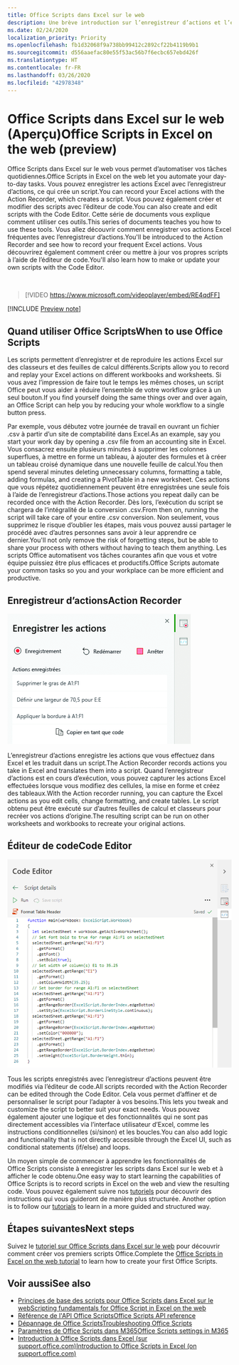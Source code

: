 ```yaml
---
title: Office Scripts dans Excel sur le web
description: Une brève introduction sur l’enregistreur d’actions et l’éditeur de code pour Office Scripts.
ms.date: 02/24/2020
localization_priority: Priority
ms.openlocfilehash: fb1d32068f9a738bb99412c2892cf22b4119b9b1
ms.sourcegitcommit: d556aaefac80e55f53ac56b7f6ecbc657ebd426f
ms.translationtype: HT
ms.contentlocale: fr-FR
ms.lasthandoff: 03/26/2020
ms.locfileid: "42978348"
---
```

# <a name="office-scripts-in-excel-on-the-web-preview"></a><span data-ttu-id="97570-103">Office Scripts dans Excel sur le web (Aperçu)</span><span class="sxs-lookup"><span data-stu-id="97570-103">Office Scripts in Excel on the web (preview)</span></span>

<span data-ttu-id="97570-104">Office Scripts dans Excel sur le web vous permet d’automatiser vos tâches quotidiennes.</span><span class="sxs-lookup"><span data-stu-id="97570-104">Office Scripts in Excel on the web let you automate your day-to-day tasks.</span></span> <span data-ttu-id="97570-105">Vous pouvez enregistrer les actions Excel avec l’enregistreur d’actions, ce qui crée un script.</span><span class="sxs-lookup"><span data-stu-id="97570-105">You can record your Excel actions with the Action Recorder, which creates a script.</span></span> <span data-ttu-id="97570-106">Vous pouvez également créer et modifier des scripts avec l’éditeur de code.</span><span class="sxs-lookup"><span data-stu-id="97570-106">You can also create and edit scripts with the Code Editor.</span></span> <span data-ttu-id="97570-107">Cette série de documents vous explique comment utiliser ces outils.</span><span class="sxs-lookup"><span data-stu-id="97570-107">This series of documents teaches you how to use these tools.</span></span> <span data-ttu-id="97570-108">Vous allez découvrir comment enregistrer vos actions Excel fréquentes avec l’enregistreur d’actions.</span><span class="sxs-lookup"><span data-stu-id="97570-108">You'll be introduced to the Action Recorder and see how to record your frequent Excel actions.</span></span> <span data-ttu-id="97570-109">Vous découvrirez également comment créer ou mettre à jour vos propres scripts à l’aide de l’éditeur de code.</span><span class="sxs-lookup"><span data-stu-id="97570-109">You'll also learn how to make or update your own scripts with the Code Editor.</span></span>

<br>

> [!VIDEO https://www.microsoft.com/videoplayer/embed/RE4qdFF]

[!INCLUDE [Preview note](../includes/preview-note.md)]

## <a name="when-to-use-office-scripts"></a><span data-ttu-id="97570-110">Quand utiliser Office Scripts</span><span class="sxs-lookup"><span data-stu-id="97570-110">When to use Office Scripts</span></span>

<span data-ttu-id="97570-111">Les scripts permettent d’enregistrer et de reproduire les actions Excel sur des classeurs et des feuilles de calcul différents.</span><span class="sxs-lookup"><span data-stu-id="97570-111">Scripts allow you to record and replay your Excel actions on different workbooks and worksheets.</span></span> <span data-ttu-id="97570-112">Si vous avez l’impression de faire tout le temps les mêmes choses, un script Office peut vous aider à réduire l’ensemble de votre workflow grâce à un seul bouton.</span><span class="sxs-lookup"><span data-stu-id="97570-112">If you find yourself doing the same things over and over again, an Office Script can help you by reducing your whole workflow to a single button press.</span></span>

<span data-ttu-id="97570-113">Par exemple, vous débutez votre journée de travail en ouvrant un fichier .csv à partir d’un site de comptabilité dans Excel.</span><span class="sxs-lookup"><span data-stu-id="97570-113">As an example, say you start your work day by opening a .csv file from an accounting site in Excel.</span></span> <span data-ttu-id="97570-114">Vous consacrez ensuite plusieurs minutes à supprimer les colonnes superflues, à mettre en forme un tableau, à ajouter des formules et à créer un tableau croisé dynamique dans une nouvelle feuille de calcul.</span><span class="sxs-lookup"><span data-stu-id="97570-114">You then spend several minutes deleting unnecessary columns, formatting a table, adding formulas, and creating a PivotTable in a new worksheet.</span></span> <span data-ttu-id="97570-115">Ces actions que vous répétez quotidiennement peuvent être enregistrées une seule fois à l’aide de l’enregistreur d’actions.</span><span class="sxs-lookup"><span data-stu-id="97570-115">Those actions you repeat daily can be recorded once with the Action Recorder.</span></span> <span data-ttu-id="97570-116">Dès lors, l’exécution du script se chargera de l’intégralité de la conversion .csv.</span><span class="sxs-lookup"><span data-stu-id="97570-116">From then on, running the script will take care of your entire .csv conversion.</span></span> <span data-ttu-id="97570-117">Non seulement, vous supprimez le risque d’oublier les étapes, mais vous pouvez aussi partager le procédé avec d’autres personnes sans avoir à leur apprendre ce dernier.</span><span class="sxs-lookup"><span data-stu-id="97570-117">You'll not only remove the risk of forgetting steps, but be able to share your process with others without having to teach them anything.</span></span> <span data-ttu-id="97570-118">Les scripts Office automatisent vos tâches courantes afin que vous et votre équipe puissiez être plus efficaces et productifs.</span><span class="sxs-lookup"><span data-stu-id="97570-118">Office Scripts automate your common tasks so you and your workplace can be more efficient and productive.</span></span>

## <a name="action-recorder"></a><span data-ttu-id="97570-119">Enregistreur d’actions</span><span class="sxs-lookup"><span data-stu-id="97570-119">Action Recorder</span></span>

![L’enregistreur d’actions après avoir enregistré plusieurs actions.](../images/action-recorder-intro.png)

<span data-ttu-id="97570-121">L’enregistreur d’actions enregistre les actions que vous effectuez dans Excel et les traduit dans un script.</span><span class="sxs-lookup"><span data-stu-id="97570-121">The Action Recorder records actions you take in Excel and translates them into a script.</span></span> <span data-ttu-id="97570-122">Quand l’enregistreur d’actions est en cours d’exécution, vous pouvez capturer les actions Excel effectuées lorsque vous modifiez des cellules, la mise en forme et créez des tableaux.</span><span class="sxs-lookup"><span data-stu-id="97570-122">With the Action recorder running, you can capture the Excel actions as you edit cells, change formatting, and create tables.</span></span> <span data-ttu-id="97570-123">Le script obtenu peut être exécuté sur d’autres feuilles de calcul et classeurs pour recréer vos actions d’origine.</span><span class="sxs-lookup"><span data-stu-id="97570-123">The resulting script can be run on other worksheets and workbooks to recreate your original actions.</span></span>

## <a name="code-editor"></a><span data-ttu-id="97570-124">Éditeur de code</span><span class="sxs-lookup"><span data-stu-id="97570-124">Code Editor</span></span>

![L’éditeur de code affichant le code du script ci-dessus.](../images/code-editor-intro.png)

<span data-ttu-id="97570-126">Tous les scripts enregistrés avec l’enregistreur d’actions peuvent être modifiés via l’éditeur de code.</span><span class="sxs-lookup"><span data-stu-id="97570-126">All scripts recorded with the Action Recorder can be edited through the Code Editor.</span></span> <span data-ttu-id="97570-127">Cela vous permet d’affiner et de personnaliser le script pour l’adapter à vos besoins.</span><span class="sxs-lookup"><span data-stu-id="97570-127">This lets you tweak and customize the script to better suit your exact needs.</span></span> <span data-ttu-id="97570-128">Vous pouvez également ajouter une logique et des fonctionnalités qui ne sont pas directement accessibles via l’interface utilisateur d’Excel, comme les instructions conditionnelles (si/sinon) et les boucles.</span><span class="sxs-lookup"><span data-stu-id="97570-128">You can also add logic and functionality that is not directly accessible through the Excel UI, such as conditional statements (if/else) and loops.</span></span>

<span data-ttu-id="97570-129">Un moyen simple de commencer à apprendre les fonctionnalités de Office Scripts consiste à enregistrer les scripts dans Excel sur le web et à afficher le code obtenu.</span><span class="sxs-lookup"><span data-stu-id="97570-129">One easy way to start learning the capabilities of Office Scripts is to record scripts in Excel on the web and view the resulting code.</span></span> <span data-ttu-id="97570-130">Vous pouvez également suivre nos [tutoriels](../tutorials/excel-tutorial.md) pour découvrir des instructions qui vous guideront de manière plus structurée. </span><span class="sxs-lookup"><span data-stu-id="97570-130">Another option is to follow our [tutorials](../tutorials/excel-tutorial.md) to learn in a more guided and structured way.</span></span>

## <a name="next-steps"></a><span data-ttu-id="97570-131">Étapes suivantes</span><span class="sxs-lookup"><span data-stu-id="97570-131">Next steps</span></span>

<span data-ttu-id="97570-132">Suivez le [tutoriel sur Office Scripts dans Excel sur le web](../tutorials/excel-tutorial.md) pour découvrir comment créer vos premiers scripts Office.</span><span class="sxs-lookup"><span data-stu-id="97570-132">Complete the [Office Scripts in Excel on the web tutorial](../tutorials/excel-tutorial.md) to learn how to create your first Office Scripts.</span></span>

## <a name="see-also"></a><span data-ttu-id="97570-133">Voir aussi</span><span class="sxs-lookup"><span data-stu-id="97570-133">See also</span></span>

- [<span data-ttu-id="97570-134">Principes de base des scripts pour Office Scripts dans Excel sur le web</span><span class="sxs-lookup"><span data-stu-id="97570-134">Scripting fundamentals for Office Script in Excel on the web</span></span>](../develop/scripting-fundamentals.md)
- [<span data-ttu-id="97570-135">Référence de l'API Office Scripts</span><span class="sxs-lookup"><span data-stu-id="97570-135">Office Scripts API reference</span></span>](/javascript/api/office-scripts/overview)
- [<span data-ttu-id="97570-136">Dépannage de Office Scripts</span><span class="sxs-lookup"><span data-stu-id="97570-136">Troubleshooting Office Scripts</span></span>](../testing/troubleshooting.md)
- [<span data-ttu-id="97570-137">Paramètres de Office Scripts dans M365</span><span class="sxs-lookup"><span data-stu-id="97570-137">Office Scripts settings in M365</span></span>](https://support.office.com/article/office-scripts-settings-in-m365-19d3c51a-6ca2-40ab-978d-60fa49554dcf)
- [<span data-ttu-id="97570-138">Introduction à Office Scripts dans Excel (sur support.office.com)</span><span class="sxs-lookup"><span data-stu-id="97570-138">Introduction to Office Scripts in Excel (on support.office.com)</span></span>](https://support.office.com/article/introduction-to-office-scripts-in-excel-9fbe283d-adb8-4f13-a75b-a81c6baf163a)

